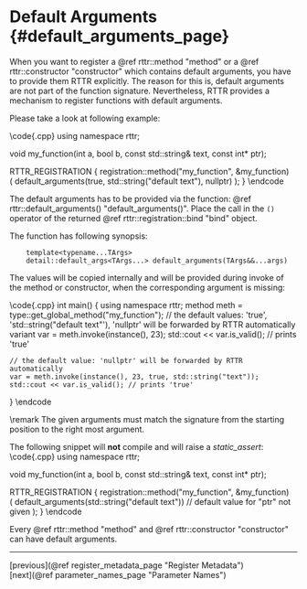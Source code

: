Default Arguments {#default_arguments_page}
=================

When you want to register a @ref rttr::method "method" or a @ref rttr::constructor "constructor" which contains default arguments,
you have to provide them RTTR explicitly. 
The reason for this is, default arguments are not part of the function signature.
Nevertheless, RTTR provides a mechanism to register functions with default arguments.

Please take a look at following example:

\code{.cpp}
using namespace rttr;

void my_function(int a, bool b, const std::string& text, const int* ptr);

RTTR_REGISTRATION
{
    registration::method("my_function", &my_function)   
    (
        default_arguments(true, std::string("default text"), nullptr)
    );
}
\endcode

The default arguments has to be provided via the function: @ref rttr::default_arguments() "default_arguments()".
Place the call in the `()` operator of the returned @ref rttr::registration::bind "bind" object.

The function has following synopsis:
~~~~{.cpp}
    template<typename...TArgs>
    detail::default_args<TArgs...> default_arguments(TArgs&&...args)
~~~~
The values will be copied internally and will be provided during invoke of the method or constructor,
when the corresponding argument is missing:

\code{.cpp}
int main()
{
    using namespace rttr;
    method meth = type::get_global_method("my_function");
    // the default values: 'true', 'std::string("default text"'), 'nullptr' will be forwarded by RTTR automatically
    variant var = meth.invoke(instance(), 23);
    std::cout << var.is_valid(); // prints 'true'

    // the default value: 'nullptr' will be forwarded by RTTR automatically
    var = meth.invoke(instance(), 23, true, std::string("text"));
    std::cout << var.is_valid(); // prints 'true'
}
\endcode

\remark The given arguments must match the signature from the starting position to the right most argument.

The following snippet will **not** compile and will raise a *static_assert*:
\code{.cpp}
using namespace rttr;

void my_function(int a, bool b, const std::string& text, const int* ptr);

RTTR_REGISTRATION
{
    registration::method("my_function", &my_function)   
    (
        default_arguments(std::string("default text")) // default value for "ptr" not given
    );
}
\endcode

Every @ref rttr::method "method" and @ref rttr::constructor "constructor" can have default arguments.

<hr>

<div type="button" class="btn btn-default doxy-button">[previous](@ref register_metadata_page "Register Metadata")</div><div class="btn btn-default doxy-button">[next](@ref parameter_names_page "Parameter Names")</div>
